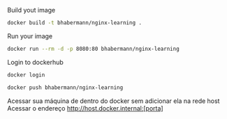 
Build yout image
```bash
docker build -t bhabermann/nginx-learning .
```

Run your image
```bash
docker run --rm -d -p 8080:80 bhabermann/nginx-learning
```

Login to dockerhub
```bash
docker login
```

```bash
docker push bhabermann/nginx-learning
```

Acessar sua máquina de dentro do docker sem adicionar ela na rede host
Acessar o endereço http://host.docker.internal:[porta]